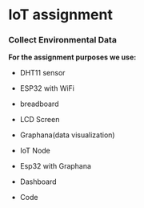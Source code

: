 # IoT assignment 

### Collect Environmental Data

**For the assignment purposes we use:**
  
  * DHT11 sensor
  * ESP32 with WiFi
  * breadboard
  * LCD Screen
  * Graphana(data visualization)

* IoT Node
  
* Esp32 with Graphana
  
* Dashboard 
  
* Code
